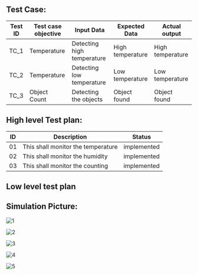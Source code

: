 ## Test Case:

| Test ID | Test case objective | Input Data | Expected Data | Actual output |
| --------| --------------------|------------|---------------|---------------|
| TC_1 | Temperature | Detecting high temperature| High temperature | High temperature |
| TC_2 | Temperature | Detecting low temperature | Low temperature | Low temperature |
| TC_3 | Object Count | Detecting the objects   | Object found | Object found|

## High level Test plan:

| ID| Description |Status|
|-----|-------------|----|
| 01 | This shall monitor the temperature | implemented |
| 02 | This shall monitor the humidity | implemented |
| 03 | This shall monitor the counting | implemented |

## Low level test plan





























## Simulation Picture:

![1](https://user-images.githubusercontent.com/98894505/157102007-6681dcc2-e12c-47fa-aba6-f5d3dc7ae015.PNG)


![2](https://user-images.githubusercontent.com/98894505/157102086-9b7802da-248d-4130-ba9d-4a82431b2cd0.PNG)


![3](https://user-images.githubusercontent.com/98894505/157102200-c4c0fc7a-db88-4701-ad70-68d3c26fe2fa.PNG)


![4](https://user-images.githubusercontent.com/98894505/157102283-3498fca4-58af-4c33-b5f1-503393c24c8e.PNG)


![5](https://user-images.githubusercontent.com/98894505/157102384-f2271ed8-a127-4add-a13a-4244b486d42e.PNG)



